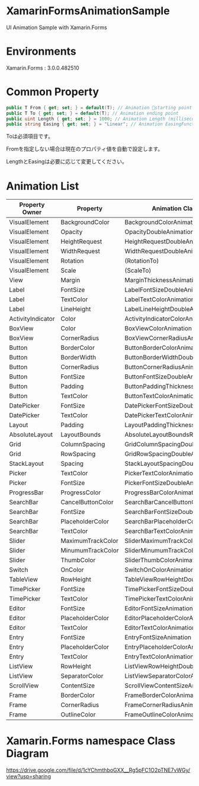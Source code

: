 # XamarinFormsAnimationSample
UI Animation Sample with Xamarin.Forms

# Environments
Xamarin.Forms : 3.0.0.482510

# Common Property
~~~C#
public T From { get; set; } = default(T); // Animation starting point
public T To { get; set; } = default(T); // Animation ending point
public uint Length { get; set; } = 1000; // Animation Length (milliseconds)
public string Easing { get; set; } = "Linear"; // Animation EasingFunction name(https://docs.microsoft.com/en-us/dotnet/api/xamarin.forms.easing?view=xamarin-forms)
~~~

Toは必須項目です。

Fromを指定しない場合は現在のプロパティ値を自動で設定します。

LengthとEasingは必要に応じて変更してください。

# Animation List
| Property Owner |  Property  |  Animation Class Name | T | Implemented|
| ---- | ---- | ---- | :----: | :----: |
| VisualElement |  BackgroundColor  |  BackgroundColorAnimation  |  Color  | O |
| VisualElement |  Opacity  |  OpacityDoubleAnimation  | double |O|
| VisualElement | HeightRequest | HeightRequestDoubleAnimation | double |O|
| VisualElement | WidthRequest | WidthRequestDoubleAnimation | double |O|
| VisualElement| Rotation | (RotationTo) | double | - |
| VisualElement| Scale | (ScaleTo) | double | - |
| View | Margin | MarginThicknessAnimation | Thickness | △ |
| Label | FontSize | LabelFontSizeDoubleAnimation | double | O |
| Label| TextColor | LabelTextColorAnimation | Color | O |
| Label| LineHeight | LabelLineHeightDoubleAnimation | double | ? |
| ActivityIndicator | Color | ActivityIndicatorColorAnimation | Color| △ |
| BoxView | Color | BoxViewColorAnimation | Color | X |
| BoxView | CornerRadius | BoxViewCornerRadiusAnimation | CornerRadius | X |
| Button | BorderColor | ButtonBorderColorAnimation | Color | X |
| Button | BorderWidth | ButtonBorderWidthDoubleAnimation | double | X|
| Button | CornerRadius | ButtonCornerRadiusAnimation | CornerRadius | X |
| Button | FontSize | ButtonFontSizeDoubleAnimation | double | X |
| Button | Padding | ButtonPaddingThicknessAnimation | Thickness | X |
| Button | TextColor |ButtonTextColorAnimation | Color | X |
| DatePicker | FontSize | DatePickerFontSizeDoubleAnimation | double | X |
| DatePicker | TextColor | DatePickerTextColorAnimation | Color | X |
| Layout | Padding | LayoutPaddingThicknessAnimation | Thickness | X |
| AbsoluteLayout | LayoutBounds | AbsoluteLayoutBoundsRectangleAnimation | Rectangle | X |
| Grid | ColumnSpacing | GridColumnSpacingDoubleAnimation | double | X |
| Grid | RowSpacing | GridRowSpacingDoubleAnimation | double | X |
| StackLayout | Spacing | StackLayoutSpacingDoubleAnimation | double | X |
| Picker | TextColor | PickerTextColorAnimation | Color | X |
| Picker | FontSize | PickerFontSizeDoubleAnimation | double | X |
| ProgressBar | ProgressColor | ProgressBarColorAnimation | Color | X |
| SearchBar | CancelButtonColor | SearchBarCancelButtonColorAnimation | Color | X |
| SearchBar | FontSize | SearchBarFontSizeDoubleAnimation | double | X |
| SearchBar | PlaceholderColor |SearchBarPlaceholderColorAnimation | Color | X |
| SearchBar | TextColor |SearchBarTextColorAnimation | Color | X |
| Slider | MaximumTrackColor | SliderMaximumTrackColorAnimation | Color | X |
| Slider | MinumumTrackColor | SliderMinumumTrackColorAnimation | Color | X |
| Slider | ThumbColor | SliderThumbColorAnimation | Color | X |
| Switch | OnColor | SwitchOnColorAnimation | Color | X |
| TableView | RowHeight | TableViewRowHeightDoubleAnimation | double| X |
| TimePicker | FontSize | TimePickerFontSizeDoubleAnimation | double| X |
| TimePicker | TextColor | TimePickerTextColorAnimation | Color | X |
| Editor | FontSize | EditorFontSizeAnimation | Color | X |
| Editor | PlaceholderColor | EditorPlaceholderColorAnimation | Color | X |
| Editor | TextColor | EditorTextColorAnimation | Color | X |
| Entry | FontSize | EntryFontSizeAnimation | Color | X |
| Entry | PlaceholderColor | EntryPlaceholderColorAnimation | Color | X |
| Entry | TextColor | EntryTextColorAnimation | Color | X |
| ListView | RowHeight | ListViewRowHeightDoubleAnimation | double | X |
| ListView | SeparatorColor | ListViewSeparatorColorAnimation | Color | X |
| ScrollView | ContentSize | ScrollViewContentSizeAnimation | Size | X |
| Frame | BorderColor | FrameBorderColorAnimation | Color | X |
| Frame | CornerRadius | FrameCornerRadiusAnimation | CornerRadius | X |
| Frame | OutlineColor |FrameOutlineColorAnimation | Color | X |

# Xamarin.Forms namespace Class Diagram
<https://drive.google.com/file/d/1cYChmthboGXX__Rg5pFC1O2pTNE7vWGy/view?usp=sharing>